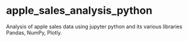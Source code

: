 # apple_sales_analysis_python
Analysis of apple sales data using jupyter python and its various libraries Pandas, NumPy, Plotly.

